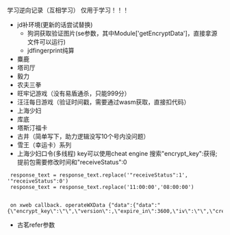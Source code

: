 学习逆向记录（互相学习）
仅用于学习！！！
- jd补环境(更新的话尝试替换)
   - 狗洞获取验证图片(se参数，其中Module['getEncryptData']，直接拿源文件可以运行)
   - jdfingerprint纯算
- 麋鹿
- 塔司厅
- 毅力
- 农夫三拳
- 旺牢记游戏（没有易盾通杀，只能999分）
- 汪汪每日游戏（验证时间戳，需要通过wasm获取，直接扣代码）
- 上海少妇
- 库底
- 塔斯汀福卡
- 古井（简单写下，助力逻辑没写10个号内没问题）
- 雪王（幸运卡）系列
- 上海少妇口令(多线程) key可以使用cheat engine 搜索\"encrypt_key\":获得;提前包需要修改时间和"receiveStatus":0
```
 response_text = response_text.replace('"receiveStatus":1', '"receiveStatus":0')
 response_text = response_text.replace('11:00:00','08:00:00')


 on xweb callback. operateWXData {"data":{"data":"{\"encrypt_key\":\"\",\"version\":,\"expire_in\":3600,\"iv\":\"\",\"create_time\":1740532888}","err_no":0},"errMsg":"operateWXData:ok","errno":0,"errorCode":0}
```
- 古茗refer参数


